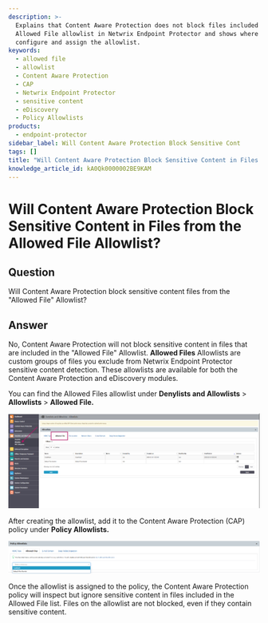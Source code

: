 ```yaml
---
description: >-
  Explains that Content Aware Protection does not block files included in the
  Allowed File allowlist in Netwrix Endpoint Protector and shows where to
  configure and assign the allowlist.
keywords:
  - allowed file
  - allowlist
  - Content Aware Protection
  - CAP
  - Netwrix Endpoint Protector
  - sensitive content
  - eDiscovery
  - Policy Allowlists
products:
  - endpoint-protector
sidebar_label: Will Content Aware Protection Block Sensitive Cont
tags: []
title: "Will Content Aware Protection Block Sensitive Content in Files from the Allowed File Allowlist?"
knowledge_article_id: kA0Qk0000002BE9KAM
---
```


# Will Content Aware Protection Block Sensitive Content in Files from the Allowed File Allowlist?

## Question

Will Content Aware Protection block sensitive content files from the "Allowed File" Allowlist?

## Answer

No, Content Aware Protection will not block sensitive content in files that are included in the "Allowed File" Allowlist. **Allowed Files** Allowlists are custom groups of files you exclude from Netwrix Endpoint Protector sensitive content detection. These allowlists are available for both the Content Aware Protection and eDiscovery modules.

You can find the Allowed Files allowlist under **Denylists and Allowlists** > **Allowlists** > **Allowed File.**

![Allowed File allowlist in Netwrix Endpoint Protector](./images/ka0Qk000000ETJt_0EMQk00000C8uNt.png)

After creating the allowlist, add it to the Content Aware Protection (CAP) policy under **Policy Allowlists.**

![Assigning Allowed File allowlist to a CAP policy](./images/ka0Qk000000ETJt_0EMQk00000C8uB1.png)

Once the allowlist is assigned to the policy, the Content Aware Protection policy will inspect but ignore sensitive content in files included in the Allowed File list. Files on the allowlist are not blocked, even if they contain sensitive content.
